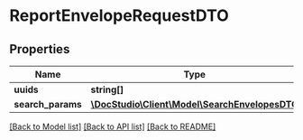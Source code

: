 # ReportEnvelopeRequestDTO

## Properties
Name | Type | Description | Notes
------------ | ------------- | ------------- | -------------
**uuids** | **string[]** |  | [optional] 
**search_params** | [**\DocStudio\Client\Model\SearchEnvelopesDTO**](SearchEnvelopesDTO.md) |  | [optional] 

[[Back to Model list]](../../README.md#documentation-for-models) [[Back to API list]](../../README.md#documentation-for-api-endpoints) [[Back to README]](../../README.md)


